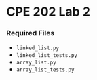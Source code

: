 # CPE 202 Lab 2

### Required Files

* `linked_list.py`
* `linked_list_tests.py`
* `array_list.py`
* `array_list_tests.py`
